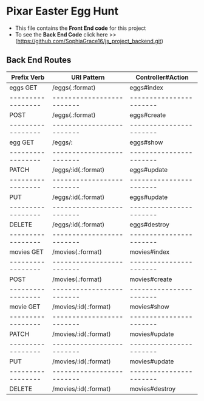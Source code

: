 # Pixar Easter Egg Hunt
* This file contains the <b>Front End code</b> for this project
* To see the <b>Back End Code</b> click here >> (https://github.com/SophiaGrace16/js_project_backend.git)


## Back End Routes

Prefix Verb      |  URI Pattern            |   Controller#Action
-----------------|-------------------------|-----------------------
eggs GET         |  /eggs(.:format)        |   eggs#index
-----------------|-------------------------|-----------------------
POST             |  /eggs(.:format)        |  eggs#create
-----------------|-------------------------|-----------------------
egg GET          |  /eggs/:                |   eggs#show
-----------------|-------------------------|-----------------------
PATCH            |  /eggs/:id(.:format)    |   eggs#update
-----------------|-------------------------|-----------------------
PUT              |  /eggs/:id(.:format)    |   eggs#update
-----------------|-------------------------|-----------------------
DELETE           |  /eggs/:id(.:format)    |   eggs#destroy
-----------------|-------------------------|-----------------------
movies GET       |  /movies(.:format)      |   movies#index
-----------------|-------------------------|-----------------------
POST             |  /movies(.:format)      |   movies#create
-----------------|-------------------------|-----------------------
movie GET        |  /movies/:id(.:format)  |   movies#show
-----------------|-------------------------|-----------------------
PATCH            |  /movies/:id(.:format)  |   movies#update
-----------------|-------------------------|-----------------------
PUT              |  /movies/:id(.:format)  |   movies#update
-----------------|-------------------------|-----------------------
DELETE           |  /movies/:id(.:format)  |   movies#destroy

